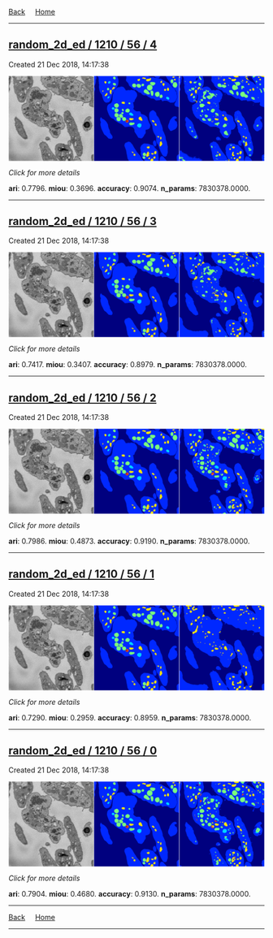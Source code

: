 
[Back](..)&nbsp;&nbsp;&nbsp;&nbsp;&nbsp;[Home](https://leapmanlab.github.io/snapshots)

---

<div class="summary"><a href="4"><h2>random_2d_ed / 1210 / 56 / 4</h2></a><p>Created 21 Dec 2018, 14:17:38
</p><a href="4"><img src="4/media/summary.png" align="center"></a><p>
<i>Click for more details</i>
</p></div>

**ari**: 0.7796. **miou**: 0.3696. **accuracy**: 0.9074. **n_params**: 7830378.0000. 

---

<div class="summary"><a href="3"><h2>random_2d_ed / 1210 / 56 / 3</h2></a><p>Created 21 Dec 2018, 14:17:38
</p><a href="3"><img src="3/media/summary.png" align="center"></a><p>
<i>Click for more details</i>
</p></div>

**ari**: 0.7417. **miou**: 0.3407. **accuracy**: 0.8979. **n_params**: 7830378.0000. 

---

<div class="summary"><a href="2"><h2>random_2d_ed / 1210 / 56 / 2</h2></a><p>Created 21 Dec 2018, 14:17:38
</p><a href="2"><img src="2/media/summary.png" align="center"></a><p>
<i>Click for more details</i>
</p></div>

**ari**: 0.7986. **miou**: 0.4873. **accuracy**: 0.9190. **n_params**: 7830378.0000. 

---

<div class="summary"><a href="1"><h2>random_2d_ed / 1210 / 56 / 1</h2></a><p>Created 21 Dec 2018, 14:17:38
</p><a href="1"><img src="1/media/summary.png" align="center"></a><p>
<i>Click for more details</i>
</p></div>

**ari**: 0.7290. **miou**: 0.2959. **accuracy**: 0.8959. **n_params**: 7830378.0000. 

---

<div class="summary"><a href="0"><h2>random_2d_ed / 1210 / 56 / 0</h2></a><p>Created 21 Dec 2018, 14:17:38
</p><a href="0"><img src="0/media/summary.png" align="center"></a><p>
<i>Click for more details</i>
</p></div>

**ari**: 0.7904. **miou**: 0.4680. **accuracy**: 0.9130. **n_params**: 7830378.0000. 

---

[Back](..)&nbsp;&nbsp;&nbsp;&nbsp;&nbsp;[Home](https://leapmanlab.github.io/snapshots)

---